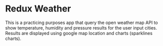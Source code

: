 # Redux Weather

This is a practicing purposes app that query the open weather map API to show temperature, humidity and pressure results for the user input cities.
Results are displayed using google map location and charts (sparklines charts).
